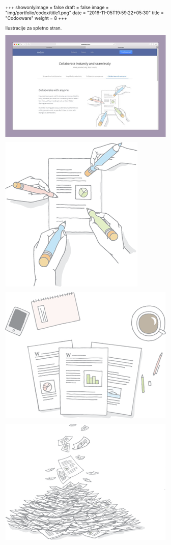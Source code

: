 +++
showonlyimage = false
draft = false
image = "img/portfolio/codox/title1.png"
date = "2016-11-05T19:59:22+05:30"
title = "Codoxware"
weight = 8
+++

Ilustracije za spletno stran.
<!--more-->


![1](/img/portfolio/codox/title2.jpg)

![2](/img/portfolio/codox/sharing6.png)

![2](/img/portfolio/codox/amplified_productivity7.png)

![3](/img/portfolio/codox/streamlined_collab2.png)

